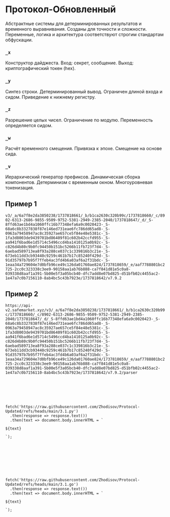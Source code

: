 # Протокол-Обновленный

Абстрактные системы для детерминированных результатов и временного выравнивания. Созданы для точности и сложности. Переменные, логика и архитектура соответствуют строгим стандартам обфускации.

### `_x`
Конструктор дайджеста. Вход: секрет, сообщение. Выход: криптографический токен (hex).

### `_y`
Синтез строки. Детерминированный вывод. Ограничен длиной входа и сидом. Приведение к нижнему регистру.

### `_z`
Разрешение целых чисел. Ограничение по модулю. Переменность определяется сидом.

### `_w`
Расчёт временного смещения. Привязка к эпохе. Смещение на основе сида.

### `_v`
Иерархический генератор префиксов. Динамическая сборка компонентов. Детерминизм с временным окном. Многоуровневая токенизация.

## Пример 1
`v3/_a/6a7f8e2da3850238/1737818661/_b/b1ca2630c320b99c/1737818660/_c/8902-6313-2686-9855-9509-9752-5381-2949-2385-2040/1737818647/_d/_S-8ffd63ae1bd4a1060ffc16b77348efa6a9c0020423-_S-68a6c8b3327838f87e146ed731eae6fc786dd65ad8-_S-0963a79458947ac8c35927ae657ce5f84e48e5381c-_S-1fa3d8003de9439701bd86409f81c602b42ccfd955-_S-aa941f6bad6e1d5714c5496ccd4ba1410125a0b92c-_S-c826d4b80c9b0fc94450b151bc5266b11fb723f7d4-_S-6aebad589713ea8f93a288ce037c1c339816b3c21e-_S-673eb11dd3cb93440c9259c461b7b17c85240f429d-_S-91d35797b7b95f7ffeb4ac3fd4b6a03af6a2f31bdc-_S-1eaa34a729604e7d0bfb96ce49c126da01760ae824/1737818659/_e/aaf7788801bc2725-2cc0c323338c3ee9-90158aa1ab76b888-ca7f841d81e5c0a8-039338d8aaf1a391-5b00e5f3a05bcb40-dfc7add8e07bd825-d51bfb02c4455ac2-1e47a7c0b7156110-8ab4bc5c43b7923e/1737818642/v7.9.2`

## Пример 2 
`https://api-v2.safemarket.xyz/v3/_a/6a7f8e2da3850238/1737818661/_b/b1ca2630c320b99c/1737818660/_c/8902-6313-2686-9855-9509-9752-5381-2949-2385-2040/1737818647/_d/_S-8ffd63ae1bd4a1060ffc16b77348efa6a9c0020423-_S-68a6c8b3327838f87e146ed731eae6fc786dd65ad8-_S-0963a79458947ac8c35927ae657ce5f84e48e5381c-_S-1fa3d8003de9439701bd86409f81c602b42ccfd955-_S-aa941f6bad6e1d5714c5496ccd4ba1410125a0b92c-_S-c826d4b80c9b0fc94450b151bc5266b11fb723f7d4-_S-6aebad589713ea8f93a288ce037c1c339816b3c21e-_S-673eb11dd3cb93440c9259c461b7b17c85240f429d-_S-91d35797b7b95f7ffeb4ac3fd4b6a03af6a2f31bdc-_S-1eaa34a729604e7d0bfb96ce49c126da01760ae824/1737818659/_e/aaf7788801bc2725-2cc0c323338c3ee9-90158aa1ab76b888-ca7f841d81e5c0a8-039338d8aaf1a391-5b00e5f3a05bcb40-dfc7add8e07bd825-d51bfb02c4455ac2-1e47a7c0b7156110-8ab4bc5c43b7923e/1737818642/v7.9.2/parser`


<br><br><br>


<pre><code>
fetch('https://raw.githubusercontent.com/Zhodisov/Protocol-Updated/refs/heads/main/3.1.py')
  .then(response => response.text())
  .then(text => document.body.innerHTML = `<pre>${text}</pre>`);
</code></pre>



<br><br><br>

<pre><code>
fetch('https://raw.githubusercontent.com/Zhodisov/Protocol-Updated/refs/heads/main/3.1.go')
  .then(response => response.text())
  .then(text => document.body.innerHTML = `<pre>${text}</pre>`);
</code></pre>


